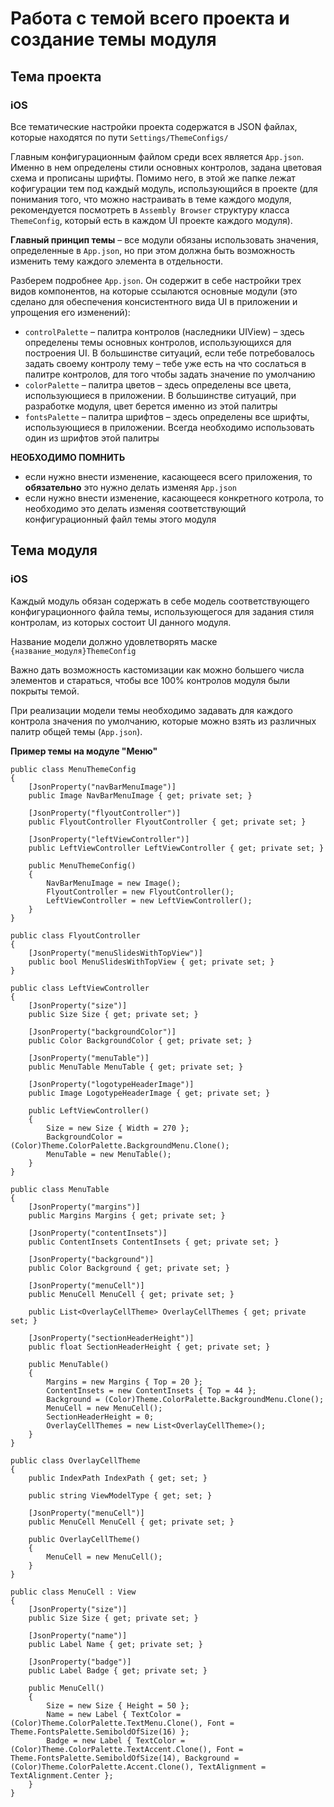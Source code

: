 # Работа с темой всего проекта и создание темы модуля

## Тема проекта

### iOS

Все тематические настройки проекта содержатся в JSON файлах, которые находятся по пути `Settings/ThemeConfigs/`

Главным конфигурационным файлом среди всех является `App.json`. Именно в нем определены стили основных контролов, задана цветовая схема и прописаны шрифты. Помимо него, в этой же папке лежат кофигурации тем под каждый модуль, использующийся в проекте (для понимания того, что можно настраивать в теме каждого модуля, рекомендуется посмотреть в `Assembly Browser` структуру класса `ThemeConfig`, который есть в каждом UI проекте каждого модуля).

**Главный принцип темы** – все модули обязаны использовать значения, определенные в `App.json`, но при этом должна быть возможность изменить тему каждого элемента в отдельности.

Разберем подробнее `App.json`. Он содержит в себе настройки трех видов компонентов, на которые ссылаются основные модули (это сделано для обеспечения консистентного вида UI в приложении и упрощения его изменений):
* `controlPalette` – палитра контролов (наследники UIView) – здесь определены темы основных контролов, использующихся для построения UI. В большинстве ситуаций, если тебе потребовалось задать своему контролу тему – тебе уже есть на что сослаться в палитре контролов, для того чтобы задать значение по умолчанию
* `colorPalette` – палитра цветов – здесь определены все цвета, использующиеся в приложении. В большинстве ситуаций, при разработке модуля, цвет берется именно из этой палитры
* `fontsPalette` –  палитра шрифтов – здесь определены все шрифты, использующиеся в приложении. Всегда необходимо использовать один из шрифтов этой палитры


**НЕОБХОДИМО ПОМНИТЬ**
- если нужно внести изменение, касающееся всего приложения, то **обязательно** это нужно делать изменяя `App.json`
- если нужно внести изменение, касающееся конкретного котрола, то необходимо это делать изменяя соответствующий конфигурационный файл темы этого модуля

## Тема модуля

### iOS

Каждый модуль обязан содержать в себе модель соответствующего конфигурационного файла темы, использующегося для задания стиля контролам, из которых состоит UI данного модуля.

Название модели должно удовлетворять маске `{название_модуля}ThemeConfig`

Важно дать возможность кастомизации как можно большего числа элементов и стараться, чтобы все 100% контролов модуля были покрыты темой.

При реализации модели темы необходимо задавать для каждого контрола значения по умолчанию, которые можно взять из различных палитр общей темы (`App.json`). 

**Пример темы на модуле "Меню"**
```
public class MenuThemeConfig
{
    [JsonProperty("navBarMenuImage")]
    public Image NavBarMenuImage { get; private set; }

    [JsonProperty("flyoutController")]
    public FlyoutController FlyoutController { get; private set; }

    [JsonProperty("leftViewController")]
    public LeftViewController LeftViewController { get; private set; }

    public MenuThemeConfig()
    {
        NavBarMenuImage = new Image();
        FlyoutController = new FlyoutController();
        LeftViewController = new LeftViewController();
    }
}

public class FlyoutController
{
    [JsonProperty("menuSlidesWithTopView")]
    public bool MenuSlidesWithTopView { get; private set; }
}

public class LeftViewController
{
    [JsonProperty("size")]
    public Size Size { get; private set; }

    [JsonProperty("backgroundColor")]
    public Color BackgroundColor { get; private set; }

    [JsonProperty("menuTable")]
    public MenuTable MenuTable { get; private set; }

    [JsonProperty("logotypeHeaderImage")]
    public Image LogotypeHeaderImage { get; private set; }

    public LeftViewController()
    {
        Size = new Size { Width = 270 };
        BackgroundColor = (Color)Theme.ColorPalette.BackgroundMenu.Clone();
        MenuTable = new MenuTable();
    }
}

public class MenuTable
{
    [JsonProperty("margins")]
    public Margins Margins { get; private set; }

    [JsonProperty("contentInsets")]
    public ContentInsets ContentInsets { get; private set; }

    [JsonProperty("background")]
    public Color Background { get; private set; }

    [JsonProperty("menuCell")]
    public MenuCell MenuCell { get; private set; }

    public List<OverlayCellTheme> OverlayCellThemes { get; private set; }

    [JsonProperty("sectionHeaderHeight")]
    public float SectionHeaderHeight { get; private set; }

    public MenuTable()
    {
        Margins = new Margins { Top = 20 };
        ContentInsets = new ContentInsets { Top = 44 };
        Background = (Color)Theme.ColorPalette.BackgroundMenu.Clone();
        MenuCell = new MenuCell();
        SectionHeaderHeight = 0;
        OverlayCellThemes = new List<OverlayCellTheme>();
    }
}

public class OverlayCellTheme
{
    public IndexPath IndexPath { get; set; }

    public string ViewModelType { get; set; }

    [JsonProperty("menuCell")]
    public MenuCell MenuCell { get; private set; }

    public OverlayCellTheme()
    {
        MenuCell = new MenuCell();
    }
}

public class MenuCell : View
{
    [JsonProperty("size")]
    public Size Size { get; private set; }

    [JsonProperty("name")]
    public Label Name { get; private set; }

    [JsonProperty("badge")]
    public Label Badge { get; private set; }

    public MenuCell()
    {
        Size = new Size { Height = 50 };
        Name = new Label { TextColor = (Color)Theme.ColorPalette.TextMenu.Clone(), Font = Theme.FontsPalette.SemiboldOfSize(16) };
        Badge = new Label { TextColor = (Color)Theme.ColorPalette.TextAccent.Clone(), Font = Theme.FontsPalette.SemiboldOfSize(14), Background = (Color)Theme.ColorPalette.Accent.Clone(), TextAlignment = TextAlignment.Center };
    }
}
```


